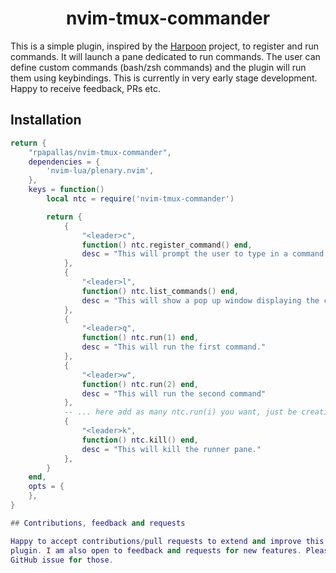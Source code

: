 <h1 align="center"> nvim-tmux-commander</h1>

This is a simple plugin, inspired by the [Harpoon](https://github.com/ThePrimeagen/harpoon) project,
to register and run commands. It will launch a pane dedicated to run commands. The user can
define custom commands (bash/zsh commands) and the plugin will run them using
keybindings. This is currently in very early stage development. Happy to receive
feedback, PRs etc.

## Installation

```lua
return {
    "rpapallas/nvim-tmux-commander",
    dependencies = {
        'nvim-lua/plenary.nvim',
    },
    keys = function()
        local ntc = require('nvim-tmux-commander')

        return {
            {
                "<leader>c",
                function() ntc.register_command() end,
                desc = "This will prompt the user to type in a command to register."
            },
            {
                "<leader>l",
                function() ntc.list_commands() end,
                desc = "This will show a pop up window displaying the current registered commands."
            },
            {
                "<leader>q",
                function() ntc.run(1) end,
                desc = "This will run the first command."
            },
            {
                "<leader>w",
                function() ntc.run(2) end,
                desc = "This will run the second command"
            },
            -- ... here add as many ntc.run(i) you want, just be creative with your keybindings.
            {
                "<leader>k",
                function() ntc.kill() end,
                desc = "This will kill the runner pane."
            },
        }
    end,
    opts = {
    },
}

## Contributions, feedback and requests

Happy to accept contributions/pull requests to extend and improve this simple
plugin. I am also open to feedback and requests for new features. Please open a
GitHub issue for those.
